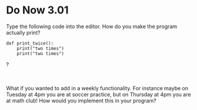 # Do Now 3.01

Type the following code into the editor. How do you make the program actually print? 
```
def print_twice(): 
    print("two times")
    print("two times")
 ```
? 
<br>
<br>
<br>

What if you wanted to add in a weekly functionality. For instance maybe on Tuesday at 4pm you are at soccer practice, but on Thursday at 4pm you are at math club! How would you implement this in your program? 
<br>
<br>
<br>



